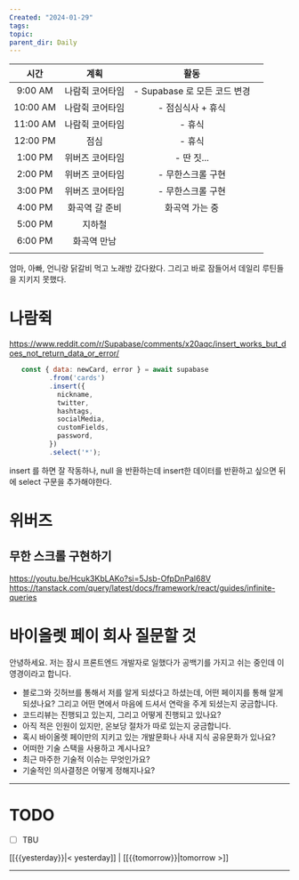 ```yaml
---
Created: "2024-01-29"
tags: 
topic: 
parent_dir: Daily
---
```

| 시간 | 계획 | 활동 |  |
| :--: | :--: | :--: | ---- |
| 9:00 AM | 나람쥑 코어타임 | - Supabase 로 모든 코드 변경 |  |
| 10:00 AM | 나람쥑 코어타임 | - 점심식사 + 휴식 |  |
| 11:00 AM | 나람쥑 코어타임 | - 휴식 |  |
| 12:00 PM | 점심 | - 휴식 |  |
| 1:00 PM | 위버즈 코어타임 | - 딴 짓... |  |
| 2:00 PM | 위버즈 코어타임 | - 무한스크롤 구현 |  |
| 3:00 PM | 위버즈 코어타임 | - 무한스크롤 구현 |  |
| 4:00 PM | 화곡역 갈 준비 | 화곡역 가는 중 |  |
| 5:00 PM | 지하철 |  |  |
| 6:00 PM | 화곡역 만남 |  |  |
|  |  |  |  |

엄마, 아빠, 언니랑 닭갈비 먹고 노래방 갔다왔다. 그리고 바로 잠들어서 데일리 루틴들을 지키지 못했다.
# 나람쥑
https://www.reddit.com/r/Supabase/comments/x20aqc/insert_works_but_does_not_return_data_or_error/
```js
   const { data: newCard, error } = await supabase
          .from('cards')
          .insert({
            nickname,
            twitter,
            hashtags,
            socialMedia,
            customFields,
            password,
          })
          .select('*');
```
insert 를 하면 잘 작동하나, null 을 반환하는데 insert한 데이터를 반환하고 싶으면 뒤에 select 구문을 추가해야한다. 
# 위버즈
## 무한 스크롤 구현하기
https://youtu.be/Hcuk3KbLAKo?si=5Jsb-OfpDnPal68V
https://tanstack.com/query/latest/docs/framework/react/guides/infinite-queries
# 바이올렛 페이 회사 질문할 것
안녕하세요. 저는 잠시 프론트엔드 개발자로 일했다가 공백기를 가지고 쉬는 중인데 이영경이라고 합니다. 

- 블로그와 깃허브를 통해서 저를 알게 되셨다고 하셨는데, 어떤 페이지를 통해 알게 되셨나요? 그리고 어떤 면에서 마음에 드셔서 연락을 주게 되셨는지 궁금합니다.
- 코드리뷰는 진행되고 있는지, 그리고 어떻게 진행되고 있나요? 
- 아직 적은 인원이 있지만, 온보당 절차가 따로 있는지 궁금합니다. 
- 혹시 바이올렛 페이만의 지키고 있는 개발문화나 사내 지식 공유문화가 있나요?
- 어떠한 기술 스택을 사용하고 계시나요?
- 최근 마주한 기술적 이슈는 무엇인가요?
- 기술적인 의사결정은 어떻게 정해지나요?
----
# TODO
- [ ] TBU 
  
[[{{yesterday}}|< yesterday]] | [[{{tomorrow}}|tomorrow >]]  
  
---  
